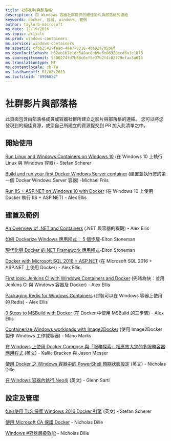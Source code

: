 ```yaml
---
title: 社群影片與部落格
description: 由 Windows 容器社群提供的絕佳影片與部落格的連結
keywords: docker, 容器, windows, 範例
author: taylorb-microsoft
ms.date: 12/19/2016
ms.topic: article
ms.prod: windows-containers
ms.service: windows-containers
ms.assetid: cfbb2542-fead-48e7-8318-4da92a7b5b6f
ms.openlocfilehash: b62ab1b7e1dc5a8ac8bb9e6e06320ccd6a1c1876
ms.sourcegitcommit: 5300274fd7b88c6cf5e37b2f4c02779efaa3a613
ms.translationtype: MT
ms.contentlocale: zh-TW
ms.lasthandoff: 01/08/2019
ms.locfileid: "8996022"
---
```

# <a name="community-videos-and-blogs"></a>社群影片與部落格
此頁面包含由部落格成員或容器社群所建立之影片與部落格的連結。  您可以將您發現到的絕佳資源，或您自己所建立的資源提交到 PR 加入此清單之中。

## <a name="getting-started"></a>開始使用
[Run Linux and Windows Containers on Windows 10](https://stefanscherer.github.io/run-linux-and-windows-containers-on-windows-10/) (在 Windows 10 上執行 Linux 與 Windows 容器) - Stefan Scherer

[Build and run your first Docker Windows Server container](https://blog.docker.com/2016/09/build-your-first-docker-windows-server-container/) (建置並執行您的第一個 Docker Windows Server 容器) -Michael Friis

[Run IIS + ASP.NET on Windows 10 with Docker](http://blog.alexellis.io/run-iis-asp-net-on-windows-10-with-docker/) (在 Windows 10 上使用 Docker 執行 IIS + ASP.NET) - Alex Ellis


## <a name="building-and-examples"></a>建置及範例
[An Overview of .NET and Containers](http://blog.alexellis.io/docker-dotnet-containers/) (.NET 與容器的概觀) - Alex Ellis

[如何 Dockerize Windows 應用程式： 5 個步驟](https://blog.sixeyed.com/how-to-dockerize-windows-applications/)-Elton Stoneman

[現代化與 Docker 的.NET Framework 應用程式](https://www.pluralsight.com/courses/modernizing-dotnet-framework-apps-docker?clickid=UVL20JTFpzK6UDSX5n1b5zmyUkgWUPWOz3Pjwg0&irgwc=1&mpid=1197078&utm_source=impactradius&utm_medium=digital_affiliate&utm_campaign=1197078&aid=7010a000001xAKZAA2)-Elton Stoneman

[Docker with Microsoft SQL 2016 + ASP.NET](http://blog.alexellis.io/docker-does-sql2016-aspnet/) (在 Microsoft SQL 2016 + ASP.NET 上使用 Docker) - Alex Ellis

[First look: Jenkins CI with Windows Containers and Docker](http://blog.alexellis.io/continuous-integration-docker-windows-containers/) (先睹為快︰並用 Jenkins CI 與 Windows 容器及 Docker) - Alex Ellis

[Packaging Redis for Windows Containers](http://blog.alexellis.io/packaging-windows-containers/) (封裝可以在 Windows 容器上使用的 Redis) - Alex Ellis

[3 Steps to MSBuild with Docker](http://blog.alexellis.io/3-steps-to-msbuild-with-docker/) (在 Docker 中使用 MSBuild 的三步驟) - Alex Ellis

[Containerize Windows workloads with Image2Docker](https://blog.docker.com/2016/10/containerize-windows-workloads-image2docker/) (使用 Image2Docker 製作 Windows 工作載容器) - Mano Marks

[在 Windows 上使用 Docker Compose 與「服務探索」相應放大您的多服務容器應用程式](https://blogs.technet.microsoft.com/virtualization/2016/10/18/use-docker-compose-and-service-discovery-on-windows-to-scale-out-your-multi-service-container-application/) (英文) - Kallie Bracken 與 Jason Messer

[使用 Docker 之 Windows 容器中的 PowerShell 預期狀態設定](http://dille.name/blog/2016/06/17/powershell-desired-state-configuration-psdsc-in-windows-containers-using-docker/) (英文) - Nicholas Dille

[在 Windows 容器內執行 Neo4j](http://glennsarti.github.io/blog/neo4j-nano-containers) (英文) - Glenn Sarti

## <a name="configuration-and-managment"></a>設定及管理
[如何使用 TLS 保護 Windows 2016 Docker 引擎](https://stefanscherer.github.io/protecting-a-windows-2016-docker-engine-with-tls/) (英文) - Stefan Scherer

[使用 Microsoft CA 保護 Docker](http://dille.name/blog/2016/11/08/using-a-microsoft-ca-to-secure-docker/) - Nicholas Dille 

[Windows #容器層級效能](http://dille.name/blog/2017/01/13/windows-container-performance-of-layers/) - Nicholas Dille
